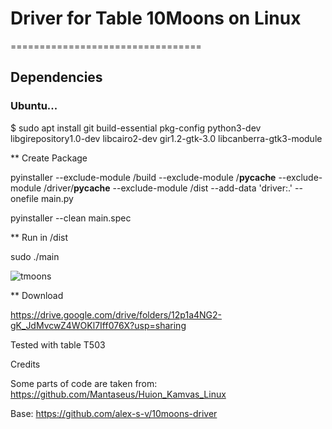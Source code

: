 # Driver for Table 10Moons on Linux
=================================

## Dependencies

### Ubuntu...

$ sudo apt install git build-essential pkg-config python3-dev libgirepository1.0-dev libcairo2-dev gir1.2-gtk-3.0 libcanberra-gtk3-module

** Create Package

pyinstaller --exclude-module /build --exclude-module /__pycache__ --exclude-module /driver/__pycache__ --exclude-module /dist --add-data 'driver:.' --onefile main.py

pyinstaller --clean main.spec

** Run in /dist

sudo ./main



![tmoons](https://user-images.githubusercontent.com/14333871/184971313-2d859133-ef4f-431a-98db-5f00444b396b.gif)



** Download

https://drive.google.com/drive/folders/12p1a4NG2-gK_JdMvcwZ4WOKl7Iff076X?usp=sharing

Tested with table T503


Credits

Some parts of code are taken from: https://github.com/Mantaseus/Huion_Kamvas_Linux

Base: https://github.com/alex-s-v/10moons-driver
